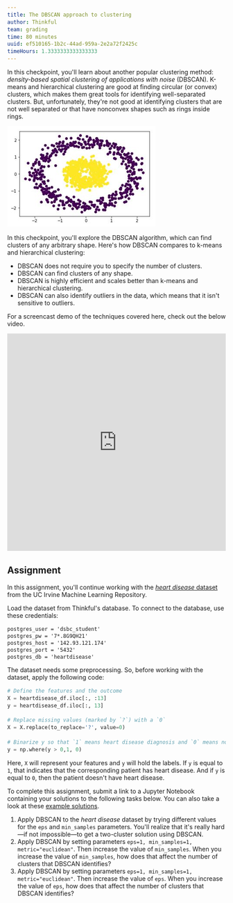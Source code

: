 ```yaml
---
title: The DBSCAN approach to clustering
author: Thinkful
team: grading
time: 80 minutes
uuid: ef510165-1b2c-44ad-959a-2e2a72f2425c
timeHours: 1.3333333333333333
---
```


In this checkpoint, you'll learn about another popular clustering method: *density-based spatial clustering of applications with noise* (DBSCAN). K-means and hierarchical clustering are good at finding circular (or convex) clusters, which makes them great tools for identifying well-separated clusters. But, unfortunately, they're not good at identifying clusters that are not well separated or that have nonconvex shapes such as rings inside rings. 

![dbscan](dbscan_intro.1.jpg)

In this checkpoint, you'll explore the DBSCAN algorithm, which can find clusters of any arbitrary shape. Here's how DBSCAN compares to k-means and hierarchical clustering:

* DBSCAN does not require you to specify the number of clusters.
* DBSCAN can find clusters of any shape.
* DBSCAN is highly efficient and scales better than k-means and hierarchical clustering.
* DBSCAN can also identify outliers in the data, which means that it isn't sensitive to outliers.


<jupyter notebook-name="5.dbscan" course-code="DSBC"></jupyter>

For a screencast demo of the techniques covered here, check out the below video.

<iframe id="kaltura_player_1604765977" src="https://cdnapisec.kaltura.com/p/2315191/sp/231519100/embedIframeJs/uiconf_id/45331192/partner_id/2315191?iframeembed=true&playerId=kaltura_player_1604765977&entry_id=1_x1zqaol0" width="100%" height="500" allowfullscreen webkitallowfullscreen mozAllowFullScreen allow="autoplay *; fullscreen *; encrypted-media *" frameborder="0"></iframe>

## Assignment

In this assignment, you'll continue working with the [*heart disease* dataset](http://archive.ics.uci.edu/ml/datasets/Heart+Disease) from the UC Irvine Machine Learning Repository.

Load the dataset from Thinkful's database. To connect to the database, use these credentials:

```
postgres_user = 'dsbc_student'
postgres_pw = '7*.8G9QH21'
postgres_host = '142.93.121.174'
postgres_port = '5432'
postgres_db = 'heartdisease'
```

The dataset needs some preprocessing. So, before working with the dataset, apply the following code:

```python
# Define the features and the outcome
X = heartdisease_df.iloc[:, :13]
y = heartdisease_df.iloc[:, 13]

# Replace missing values (marked by `?`) with a `0`
X = X.replace(to_replace='?', value=0)

# Binarize y so that `1` means heart disease diagnosis and `0` means no diagnosis
y = np.where(y > 0,1, 0)
```
Here, `X` will represent your features and `y` will hold the labels. If `y` is equal to `1`, that indicates that the corresponding patient has heart disease. And if `y` is equal to `0`, then the patient doesn't have heart disease.

To complete this assignment, submit a link to a Jupyter Notebook containing your solutions to the following tasks below. You can also take a look at these [example solutions](https://github.com/Thinkful-Ed/data-201-resources/blob/master/clustering_module_solutions/5.solution_dbscan.ipynb).

1. Apply DBSCAN to the *heart disease* dataset by trying different values for the `eps` and `min_samples` parameters. You'll realize that it's really hard—if not impossible—to get a two-cluster solution using DBSCAN.
2. Apply DBSCAN by setting parameters `eps=1, min_samples=1, metric="euclidean"`. Then increase the value of `min_samples`. When you increase the value of `min_samples`, how does that affect the number of clusters that DBSCAN identifies?
3. Apply DBSCAN by setting parameters `eps=1, min_samples=1, metric="euclidean"`. Then increase the value of `eps`. When you increase the value of `eps`, how does that affect the number of clusters that DBSCAN identifies?
